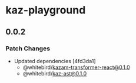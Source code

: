 # kaz-playground

## 0.0.2

### Patch Changes

- Updated dependencies [4fd3da1]
  - @whitebird/kazam-transformer-react@0.1.0
  - @whitebird/kaz-ast@0.1.0
